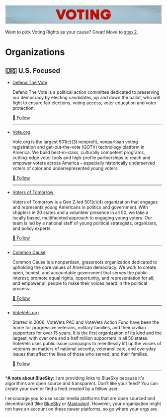 ![Voting](../../assets/Causes-Voting.png)

Want to pick Voting Rights as your cause? Great! Move to [step 2](../../steps/step2/README.md).

# Organizations

## 🇺🇸 U.S. Focused

- [Defend The Vote](https://wedefendthevote.org/)

  Defend The Vote is a political action committee dedicated to preserving our democracy by electing candidates, up and down the ballot, who will fight to ensure fair elections, voting access, voter education and voter protection.
  
  <a href="https://bsky.app/profile/dtvpac.bsky.social" title="Follow on BlueSky Social">🦋 Follow</a>  

  ---

- [Vote.org](https://vote.org)

  Vote.org is the largest 501(c)(3) nonprofit, nonpartisan voting registration and get-out-the-vote (GOTV) technology platform in America. We build best-in-class, culturally competent programs, cutting-edge voter tools and high-profile partnerships to reach and empower voters across America – especially historically underserved voters of color and underrepresented young voters.

  <a href="https://bsky.app/profile/votedotorg.bsky.social" title="Follow on BlueSky Social">🦋 Follow</a>

  ---

- [Voters of Tomorrow](https://votersoftomorrow.org/)

  Voters of Tomorrow is a Gen Z-led 501(c)(4) organization that engages and represents young Americans in politics and government. With chapters in 20 states and a volunteer presence in all 50, we take a locally based, multifaceted approach to engaging young voters. Our team is led by a national staff of young political strategists, organizers, and policy experts.

  <a href="https://bsky.app/profile/votersoftomorrow.org" title="Follow on BlueSky Social">🦋 Follow</a>
  
  ---

- [Common Cause](https://www.commoncause.org/)

  Common Cause is a nonpartisan, grassroots organization dedicated to upholding the core values of American democracy. We work to create open, honest, and accountable government that serves the public interest; promote equal rights, opportunity, and representation for all; and empower all people to make their voices heard in the political process.

    <a href="https://bsky.app/profile/ourcommoncause.bsky.social" title="Follow on BlueSky Social">🦋 Follow</a>

  ---

- [VoteVets.org](https://votevets.org/)

  Started in 2006, VoteVets PAC and VoteVets Action Fund have been the home for progressive veterans, military families, and their civilian supporters for over 15 years. It is the first organization of its kind and the largest, with over one and a half million supporters in all 50 states. VoteVets uses public issue campaigns to relentlessly lift up the voices of veterans on matters of national security, veterans’ care, and everyday issues that affect the lives of those who served, and their families.

    <a href="https://bsky.app/profile/votevets.org" title="Follow on BlueSky Social">🦋 Follow</a>

    ---

***A note about BlueSky:** I am providing links to BlueSky because it's algorithms are open source and transparent. Don't like your feed? You can create your own or find a feed created by a fellow user.

I encourage you to use social media platforms that are open sourced and decentralized (like [BlueSky](https://bsky.app/) or [Mastodon](https://joinmastodon.org/)). However, your organization might not have an account on these newer platforms, so go where your orgs are.    